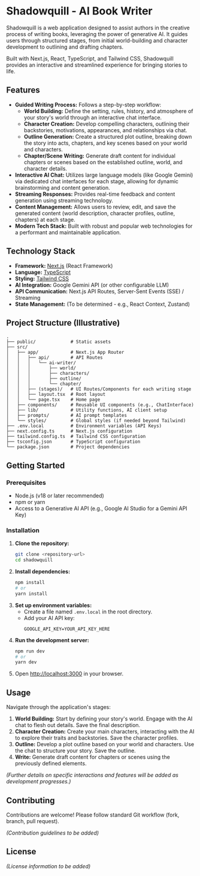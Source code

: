 # Shadowquill - AI Book Writer

Shadowquill is a web application designed to assist authors in the creative process of writing books, leveraging the power of generative AI. It guides users through structured stages, from initial world-building and character development to outlining and drafting chapters.

Built with Next.js, React, TypeScript, and Tailwind CSS, Shadowquill provides an interactive and streamlined experience for bringing stories to life.

## Features

*   **Guided Writing Process:** Follows a step-by-step workflow:
    *   **World Building:** Define the setting, rules, history, and atmosphere of your story's world through an interactive chat interface.
    *   **Character Creation:** Develop compelling characters, outlining their backstories, motivations, appearances, and relationships via chat.
    *   **Outline Generation:** Create a structured plot outline, breaking down the story into acts, chapters, and key scenes based on your world and characters.
    *   **Chapter/Scene Writing:** Generate draft content for individual chapters or scenes based on the established outline, world, and character details.
*   **Interactive AI Chat:** Utilizes large language models (like Google Gemini) via dedicated chat interfaces for each stage, allowing for dynamic brainstorming and content generation.
*   **Streaming Responses:** Provides real-time feedback and content generation using streaming technology.
*   **Content Management:** Allows users to review, edit, and save the generated content (world description, character profiles, outline, chapters) at each stage.
*   **Modern Tech Stack:** Built with robust and popular web technologies for a performant and maintainable application.

## Technology Stack

*   **Framework:** [Next.js](https://nextjs.org/) (React Framework)
*   **Language:** [TypeScript](https://www.typescriptlang.org/)
*   **Styling:** [Tailwind CSS](https://tailwindcss.com/)
*   **AI Integration:** Google Gemini API (or other configurable LLM)
*   **API Communication:** Next.js API Routes, Server-Sent Events (SSE) / Streaming
*   **State Management:** (To be determined - e.g., React Context, Zustand)

## Project Structure (Illustrative)

```
.
├── public/             # Static assets
├── src/
│   ├── app/            # Next.js App Router
│   │   ├── api/        # API Routes
│   │   │   └── ai-writer/
│   │   │       ├── world/
│   │   │       ├── characters/
│   │   │       ├── outline/
│   │   │       └── chapter/
│   │   ├── (stages)/   # UI Routes/Components for each writing stage
│   │   ├── layout.tsx  # Root layout
│   │   └── page.tsx    # Home page
│   ├── components/     # Reusable UI components (e.g., ChatInterface)
│   ├── lib/            # Utility functions, AI client setup
│   ├── prompts/        # AI prompt templates
│   └── styles/         # Global styles (if needed beyond Tailwind)
├── .env.local          # Environment variables (API Keys)
├── next.config.ts      # Next.js configuration
├── tailwind.config.ts  # Tailwind CSS configuration
├── tsconfig.json       # TypeScript configuration
└── package.json        # Project dependencies
```

## Getting Started

### Prerequisites

*   Node.js (v18 or later recommended)
*   npm or yarn
*   Access to a Generative AI API (e.g., Google AI Studio for a Gemini API Key)

### Installation

1.  **Clone the repository:**
    ```bash
    git clone <repository-url>
    cd shadowquill
    ```
2.  **Install dependencies:**
    ```bash
    npm install
    # or
    yarn install
    ```
3.  **Set up environment variables:**
    *   Create a file named `.env.local` in the root directory.
    *   Add your AI API key:
        ```
        GOOGLE_API_KEY=YOUR_API_KEY_HERE
        ```
4.  **Run the development server:**
    ```bash
    npm run dev
    # or
    yarn dev
    ```
5.  Open [http://localhost:3000](http://localhost:3000) in your browser.

## Usage

Navigate through the application's stages:

1.  **World Building:** Start by defining your story's world. Engage with the AI chat to flesh out details. Save the final description.
2.  **Character Creation:** Create your main characters, interacting with the AI to explore their traits and backstories. Save the character profiles.
3.  **Outline:** Develop a plot outline based on your world and characters. Use the chat to structure your story. Save the outline.
4.  **Write:** Generate draft content for chapters or scenes using the previously defined elements.

*(Further details on specific interactions and features will be added as development progresses.)*

## Contributing

Contributions are welcome! Please follow standard Git workflow (fork, branch, pull request).

*(Contribution guidelines to be added)*

## License

*(License information to be added)*
